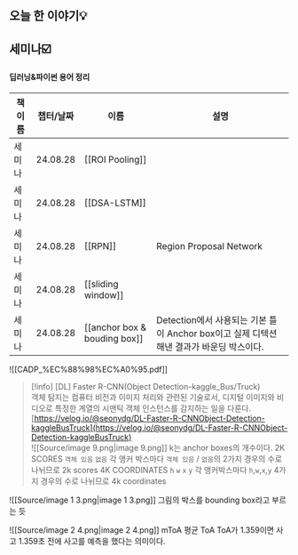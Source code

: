 ## 오늘 한 이야기💡
  
## 세미나☑️
#### 딥러닝&파이썬 용어 정리
|책 이름|챕터/날짜|이름|설명|
|---|---|---|---|
|세미나|24.08.28|[[ROI Pooling]]||
|세미나|24.08.28|[[DSA-LSTM]]||
|세미나|24.08.28|[[RPN]]|Region Proposal Network|
|세미나|24.08.28|[[sliding window]]||
|세미나|24.08.28|[[anchor box & bouding box]]|Detection에서 사용되는 기본 틀이 Anchor box이고 실제 디텍션해낸 결과가 바운딩 박스이다.|
  
  
![[CADP_%EC%88%98%EC%A0%95.pdf]]

> [!info] [DL] Faster R-CNN(Object Detection-kaggle_Bus/Truck)  
> 객체 탐지는 컴퓨터 비전과 이미지 처리와 관련된 기술로서, 디지털 이미지와 비디오로 특정한 계열의 시맨틱 객체 인스턴스를 감지하는 일을 다룬다.  
> [https://velog.io/@seonydg/DL-Faster-R-CNNObject-Detection-kaggleBusTruck](https://velog.io/@seonydg/DL-Faster-R-CNNObject-Detection-kaggleBusTruck)  
![[Source/image 9.png|image 9.png]]
k는 anchor boxes의 개수이다.
2K SCORES
`객체 있음` `없음`
각 앵커 박스마다 `객체 있음` / `없음`의 2가지 경우의 수로 나뉘므로 2k scores
4K COORDINATES
`h` `w` `x` `y`
각 앵커박스마다 `h`,`w`,`x`,`y` 4가지 경우의 수로 나뉘므로 4k coordinates
  
![[Source/image 1 3.png|image 1 3.png]]
그림의 박스를 bounding box라고 부르는 듯
  
![[Source/image 2 4.png|image 2 4.png]]
mToA 평균 ToA
ToA가 1.359이면 사고 1.359초 전에 사고를 예측을 했다는 의미이다.